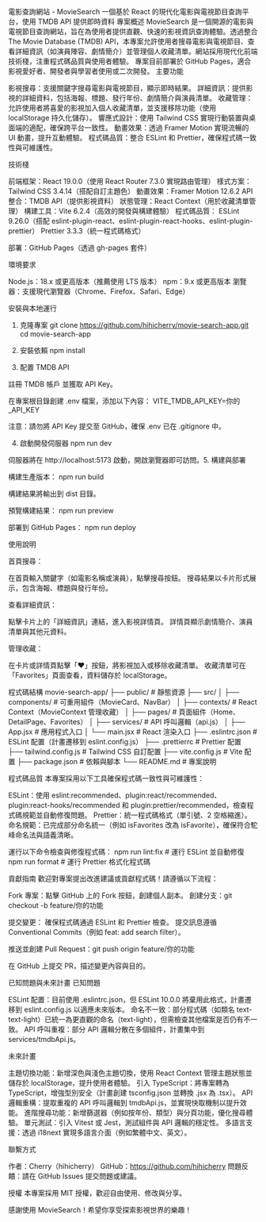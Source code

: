 電影查詢網站 - MovieSearch
一個基於 React 的現代化電影與電視節目查詢平台，使用 TMDB API 提供即時資料
專案概述
MovieSearch 是一個開源的電影與電視節目查詢網站，旨在為使用者提供直觀、快速的影視資訊查詢體驗。透過整合 The Movie Database (TMDB) API，本專案允許使用者搜尋電影與電視節目、查看詳細資訊（如演員陣容、劇情簡介）並管理個人收藏清單。網站採用現代化前端技術棧，注重程式碼品質與使用者體驗。
專案目前部署於 GitHub Pages，適合影視愛好者、開發者與學習者使用或二次開發。
主要功能

影視搜尋：支援關鍵字搜尋電影與電視節目，顯示即時結果。
詳細資訊：提供影視的詳細資料，包括海報、標題、發行年份、劇情簡介與演員清單。
收藏管理：允許使用者將喜愛的影視加入個人收藏清單，並支援移除功能（使用 localStorage 持久化儲存）。
響應式設計：使用 Tailwind CSS 實現行動裝置與桌面端的適配，確保跨平台一致性。
動畫效果：透過 Framer Motion 實現流暢的 UI 動畫，提升互動體驗。
程式碼品質：整合 ESLint 和 Prettier，確保程式碼一致性與可維護性。

技術棧

前端框架：React 19.0.0（使用 React Router 7.3.0 實現路由管理）
樣式方案：Tailwind CSS 3.4.14（搭配自訂主題色）
動畫效果：Framer Motion 12.6.2
API 整合：TMDB API（提供影視資料）
狀態管理：React Context（用於收藏清單管理）
構建工具：Vite 6.2.4（高效的開發與構建體驗）
程式碼品質：
ESLint 9.26.0（搭配 eslint-plugin-react、eslint-plugin-react-hooks、eslint-plugin-prettier）
Prettier 3.3.3（統一程式碼格式）

部署：GitHub Pages（透過 gh-pages 套件）

環境要求

Node.js：18.x 或更高版本（推薦使用 LTS 版本）
npm：9.x 或更高版本
瀏覽器：支援現代瀏覽器（Chrome、Firefox、Safari、Edge）

安裝與本地運行

1. 克隆專案
   git clone https://github.com/hihicherry/movie-search-app.git
   cd movie-search-app

2. 安裝依賴
   npm install

3. 配置 TMDB API

註冊 TMDB 帳戶 並獲取 API Key。

在專案根目錄創建 .env 檔案，添加以下內容：
VITE_TMDB_API_KEY=你的\_API_KEY

注意：請勿將 API Key 提交至 GitHub，確保 .env 已在 .gitignore 中。

4. 啟動開發伺服器
   npm run dev

伺服器將在 http://localhost:5173 啟動，開啟瀏覽器即可訪問。5. 構建與部署

構建生產版本：
npm run build

構建結果將輸出到 dist 目錄。

預覽構建結果：
npm run preview

部署到 GitHub Pages：
npm run deploy

使用說明

首頁搜尋：

在首頁輸入關鍵字（如電影名稱或演員），點擊搜尋按鈕。
搜尋結果以卡片形式展示，包含海報、標題與發行年份。

查看詳細資訊：

點擊卡片上的「詳細資訊」連結，進入影視詳情頁。
詳情頁顯示劇情簡介、演員清單與其他元資料。

管理收藏：

在卡片或詳情頁點擊「♥」按鈕，將影視加入或移除收藏清單。
收藏清單可在「Favorites」頁面查看，資料儲存於 localStorage。

程式碼結構
movie-search-app/
├── public/ # 靜態資源
├── src/
│ ├── components/ # 可重用組件（MovieCard、NavBar）
│ ├── contexts/ # React Context（MovieContext 管理收藏）
│ ├── pages/ # 頁面組件（Home、DetailPage、Favorites）
│ ├── services/ # API 呼叫邏輯（api.js）
│ ├── App.jsx # 應用程式入口
│ └── main.jsx # React 渲染入口
├── .eslintrc.json # ESLint 配置（計畫遷移到 eslint.config.js）
├── .prettierrc # Prettier 配置
├── tailwind.config.js # Tailwind CSS 自訂配置
├── vite.config.js # Vite 配置
├── package.json # 依賴與腳本
└── README.md # 專案說明

程式碼品質
本專案採用以下工具確保程式碼一致性與可維護性：

ESLint：使用 eslint:recommended、plugin:react/recommended、plugin:react-hooks/recommended 和 plugin:prettier/recommended，檢查程式碼規範並自動修復問題。
Prettier：統一程式碼格式（單引號、2 空格縮進）。
命名規範：已完成部分命名統一（例如 isFavorites 改為 isFavorite），確保符合駝峰命名法與語義清晰。

運行以下命令檢查與修復程式碼：
npm run lint:fix # 運行 ESLint 並自動修復
npm run format # 運行 Prettier 格式化程式碼

貢獻指南
歡迎對專案提出改進建議或貢獻程式碼！請遵循以下流程：

Fork 專案：點擊 GitHub 上的 Fork 按鈕，創建個人副本。
創建分支：git checkout -b feature/你的功能

提交變更：
確保程式碼通過 ESLint 和 Prettier 檢查。
提交訊息遵循 Conventional Commits（例如 feat: add search filter）。

推送並創建 Pull Request：git push origin feature/你的功能

在 GitHub 上提交 PR，描述變更內容與目的。

已知問題與未來計畫
已知問題

ESLint 配置：目前使用 .eslintrc.json，但 ESLint 10.0.0 將棄用此格式，計畫遷移到 eslint.config.js 以適應未來版本。
命名不一致：部分程式碼（如類名 text-text-light）已統一為更直觀的命名（text-light），但需檢查其他檔案是否仍有不一致。
API 呼叫重複：部分 API 邏輯分散在多個組件，計畫集中到 services/tmdbApi.js。

未來計畫

主題切換功能：新增深色與淺色主題切換，使用 React Context 管理主題狀態並儲存於 localStorage，提升使用者體驗。
引入 TypeScript：將專案轉為 TypeScript，增強型別安全（計畫創建 tsconfig.json 並轉換 .jsx 為 .tsx）。
API 邏輯重構：提取重複的 API 呼叫邏輯到 tmdbApi.js，並實現快取機制以提升效能。
進階搜尋功能：新增篩選器（例如按年份、類型）與分頁功能，優化搜尋體驗。
單元測試：引入 Vitest 或 Jest，測試組件與 API 邏輯的穩定性。
多語言支援：透過 i18next 實現多語言介面（例如繁體中文、英文）。

聯繫方式

作者：Cherry（hihicherry）
GitHub：https://github.com/hihicherry
問題反饋：請在 GitHub Issues 提交問題或建議。

授權
本專案採用 MIT 授權，歡迎自由使用、修改與分享。

感謝使用 MovieSearch！希望你享受探索影視世界的樂趣！
